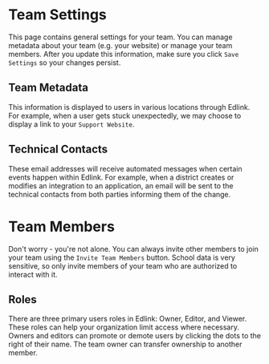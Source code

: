 # Team Settings

This page contains general settings for your team. You can manage metadata about your team (e.g. your website) or manage your team members. After you update this information, make sure you click `Save Settings` so your changes persist.

## Team Metadata

This information is displayed to users in various locations through Edlink. For example, when a user gets stuck unexpectedly, we may choose to display a link to your `Support Website`.

## Technical Contacts

These email addresses will receive automated messages when certain events happen within Edlink. For example, when a district creates or modifies an integration to an application, an email will be sent to the technical contacts from both parties informing them of the change.

# Team Members

Don't worry - you're not alone. You can always invite other members to join your team using the `Invite Team Members` button. School data is very sensitive, so only invite members of your team who are authorized to interact with it.

## Roles

There are three primary users roles in Edlink: Owner, Editor, and Viewer. These roles can help your organization limit access where necessary. Owners and editors can promote or demote users by clicking the dots to the right of their name. The team owner can transfer ownership to another member.